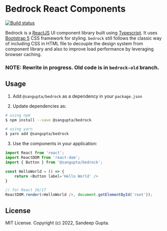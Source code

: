 # Bedrock React Components

[![Build status](https://img.shields.io/github/actions/workflow/status/sangupta/bedrock/ci.yml?branch=main)](https://github.com/sangupta/bedrock/actions/workflows/ci.yml)


Bedrock is a [ReactJS][reactjs] UI component library built using [Typescript][typescript].
It uses [Bootstrap 5][bootstrap] CSS framework for styling. `bedrock` still follows the
classic way of including CSS in HTML file to decouple the design system from component
library and also to improve load performance by leveraging browser caching.

### NOTE: Rewrite in progress. Old code is in `bedrock-old` branch.

## Usage

1. Add `@sangupta/bedrock` as a dependency in your `package.json`

2. Update dependencies as:
```sh
# using npm
$ npm install --save @sangupta/bedrock

# using yarn
$ yarn add @sangupta/bedrock
```

3. Use the components in your application:

```js
import React from 'react';
import ReactDOM from 'react-dom';
import { Button } from '@sangupta/bedrock';

const HelloWorld = () => {
    return <Button label='Hello World' />
}

// for React 16/17
ReactDOM.render(<HelloWorld />, document.getElementById('root'));
```

## License

MIT License. Copyright (c) 2022, Sandeep Gupta.


<!-- Do not add any visible content below this line -->

[reactjs]: https://reactjs.org/
[typescript]: https://www.typescriptlang.org/
[bootstrap]: https://getbootstrap.com/
